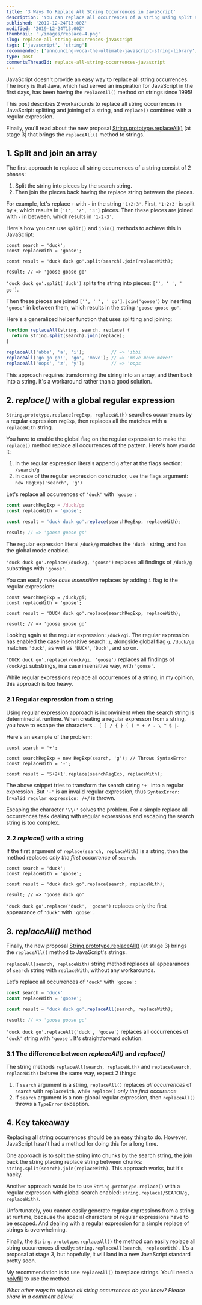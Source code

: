 ```yaml
---
title: '3 Ways To Replace All String Occurrences in JavaScript'
description: 'You can replace all occurrences of a string using split and join approach, replace() with a regular expression and the new replaceAll() string method.'
published: '2019-12-24T13:00Z'
modified: '2019-12-24T13:00Z'
thumbnail: './images/replace-4.png'
slug: replace-all-string-occurrences-javascript
tags: ['javascript', 'string']
recommended: ['announcing-voca-the-ultimate-javascript-string-library', 'what-every-javascript-developer-should-know-about-unicode']
type: post
commentsThreadId: replace-all-string-occurrences-javascript
---
```


JavaScript doesn't provide an easy way to replace all string occurrences. The irony is that Java, which had served an inspiration for JavaScript in the first days, has been having the `replaceAll()` method on strings since 1995!  

This post describes 2 workarounds to replace all string occurrences in JavaScript: splitting and joining of a string, and `replace()` combined with a regular expression. 

Finally, you'll read about the new proposal [String.prototype.replaceAll()](https://github.com/tc39/proposal-string-replaceall) (at stage 3) that brings the `replaceAll()` method to strings.   

## 1. Split and join an array

The first approach to replace all string occurrences of a string consist of 2 phases:

1) Split the string into pieces by the search string.
2) Then join the pieces back having the replace string between the pieces.  

For example, let's replace `+` with `-` in the string `'1+2+3'`. First, `'1+2+3'` is split by `+`, which results in `['1', '2', '3']` pieces. Then these pieces are joined with `-` in between, which results in `'1-2-3'`.  

Here's how you can use `split()` and `join()` methods to achieve this in JavaScript:

```javascript{4}
const search = 'duck';
const replaceWith = 'goose';

const result = 'duck duck go'.split(search).join(replaceWith);

result; // => 'goose goose go'
```

`'duck duck go'.split('duck')` splits the string into pieces: `['', ' ', ' go']`.  

Then these pieces are joined `['', ' ', ' go'].join('goose')` by inserting `'goose'` in between them, which results in the string `'goose goose go'`.  

Here's a generalized helper function that uses splitting and joining:

```javascript
function replaceAll(string, search, replace) {
  return string.split(search).join(replace);
}

replaceAll('abba', 'a', 'i');          // => 'ibbi'
replaceAll('go go go!', 'go', 'move'); // => 'move move move!'
replaceAll('oops', 'z', 'y');          // => 'oops'
```

This approach requires transforming the string into an array, and then back into a string. It's a workaround rather than a good solution.  

## 2. *replace()* with a global regular expression

`String.prototype.replace(regExp, replaceWith)` searches occurrences by a regular expression `regExp`, then replaces all the matches with a `replaceWith` string.  

You have to enable the global flag on the regular expression to make the `replace()` method replace all occurrences of the pattern. Here's how you do it:

1) In the regular expression literals append `g` after at the flags section: `/search/g`
2) In case of the regular expression constructor, use the flags argument: `new RegExp('search', 'g')`  

Let's replace all occurrences of `'duck'` with `'goose'`:

```javascript
const searchRegExp = /duck/g;
const replaceWith = 'goose';

const result = 'duck duck go'.replace(searchRegExp, replaceWith);

result; // => 'goose goose go'
```

The regular expression literal `/duck/g` matches the `'duck'` string, and has the global mode enabled.  

`'duck duck go'.replace(/duck/g, 'goose')` replaces all findings of `/duck/g` substrings with `'goose'`.  

You can easily make *case insensitive* replaces by adding `i` flag to the regular expression:

```javascript{1}
const searchRegExp = /duck/gi;
const replaceWith = 'goose';

const result = 'DUCK duck go'.replace(searchRegExp, replaceWith);

result; // => 'goose goose go'
```

Looking again at the regular expression: `/duck/gi`. The regular expression has enabled the case insensitive search: `i`, alongside global flag `g`. `/duck/gi` matches `'duck'`, as well as `'DUCK'`, `'Duck'`, and so on.  

`'DUCK duck go'.replace(/duck/gi, 'goose')` replaces all findings of `/duck/gi` substrings, in a case insensitive way, with `'goose'`.  

While regular expressions replace all occurrences of a string, in my opinion, this approach is too heavy.  

### 2.1 Regular expression from a string

Using regular expression approach is inconvinient when the search string is determined at runtime. When creating a regular expresson from a string, you have to escape the characters `- [ ] / { } ( ) * + ? . \ ^ $ |`.  

Here's an example of the problem:

```javascript{3}
const search = '+';

const searchRegExp = new RegExp(search, 'g'); // Throws SyntaxError
const replaceWith = '-';

const result = '5+2+1'.replace(searchRegExp, replaceWith);
```

The above snippet tries to transform the search string `'+'` into a regular expression. But `'+'` is an invalid regular expression, thus `SyntaxError: Invalid regular expression: /+/` is thrown.  

Escaping the character `'\\+'` solves the problem. For a simple replace all occurrences task dealing with regular expressions and escaping the search string is too complex.  

### 2.2 *replace()* with a string

If the first argument of `replace(search, replaceWith)` is a string, then the method replaces *only the first occurrence* of `search`.  

```javascript{1}
const search = 'duck';
const replaceWith = 'goose';

const result = 'duck duck go'.replace(search, replaceWith);

result; // => 'goose duck go'
```

`'duck duck go'.replace('duck', 'goose')` replaces only the first appearance of `'duck'` with `'goose'`.  

## 3. *replaceAll()* method

Finally, the new proposal [String.prototype.replaceAll()](https://github.com/tc39/proposal-string-replaceall) (at stage 3) brings the `replaceAll()` method to JavaScript's strings.  

`replaceAll(search, replaceWith)` string method replaces all appearances of `search` string with `replaceWith`, without any workarounds.  

Let's replace all occurrences of `'duck'` with `'goose'`:

```javascript
const search = 'duck'
const replaceWith = 'goose';

const result = 'duck duck go'.replaceAll(search, replaceWith);

result; // => 'goose goose go'
```

`'duck duck go'.replaceAll('duck', 'goose')` replaces all occurrences of `'duck'` string with `'goose'`. It's straightforward solution.  

### 3.1 The difference between *replaceAll()* and *replace()*

The string methods `replaceAll(search, replaceWith)` and `replace(search, replaceWith)` behave the same way, expect 2 things:

1) If `search` argument is a string, `replaceAll()` replaces *all occurrences* of `search` with `replaceWith`, while `replace()` *only the first occurence*  
2) If `search` argument is a non-global regular expression, then `replaceAll()` throws a `TypeError` exception.  

## 4. Key takeaway

Replacing all string occurrences should be an easy thing to do. However, JavaScript hasn't had a method for doing this for a long time.

One approach is to split the string into chunks by the search string, the join back the string placing replace string between chunks: `string.split(search).join(replaceWith)`. This approach works, but it's hacky.

Another approach would be to use `String.prototype.replace()` with a regular expresson with global search enabled: `string.replace(/SEARCH/g, replaceWith)`.

Unfortunately, you cannot easily generate regular expressions from a string at runtime, because the special characters of regular expressions have to be escaped. And dealing with a regular expression for a simple replace of strings is overwhelming.

Finally, the `String.prototype.replaceAll()` the method can easily replace all string occurrences directly: `string.replaceAll(search, replaceWith)`. It's a proposal at stage 3, but hopefully, it will land in a new JavaScript standard pretty soon.

My recommendation is to use `replaceAll()` to replace strings. You'll need a [polyfill](https://github.com/zloirock/core-js#stringreplaceall) to use the method.  

*What other ways to replace all string occurrences do you know? Please share in a comment below!*

